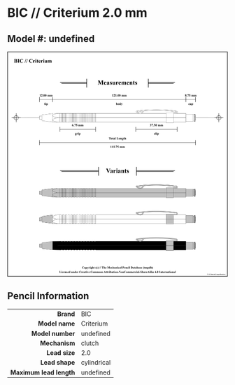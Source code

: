 # BIC // Criterium 2.0 mm

## Model #: undefined

<img src="./criterium-grouped.png">

## Pencil Information

|     |     |
| ---: | :--- |
| **Brand** | BIC |
| **Model name** | Criterium |
| **Model number** | undefined |
| **Mechanism** | clutch |
| **Lead size** | 2.0 |
| **Lead shape** | cylindrical |
| **Maximum lead length** | undefined |
